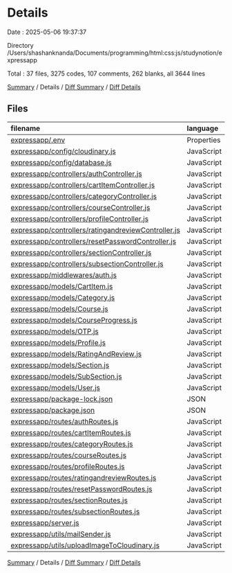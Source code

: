 # Details

Date : 2025-05-06 19:37:37

Directory /Users/shashanknanda/Documents/programming/html:css:js/studynotion/expressapp

Total : 37 files,  3275 codes, 107 comments, 262 blanks, all 3644 lines

[Summary](results.md) / Details / [Diff Summary](diff.md) / [Diff Details](diff-details.md)

## Files
| filename | language | code | comment | blank | total |
| :--- | :--- | ---: | ---: | ---: | ---: |
| [expressapp/.env](/expressapp/.env) | Properties | 10 | 0 | 4 | 14 |
| [expressapp/config/cloudinary.js](/expressapp/config/cloudinary.js) | JavaScript | 8 | 0 | 2 | 10 |
| [expressapp/config/database.js](/expressapp/config/database.js) | JavaScript | 14 | 0 | 1 | 15 |
| [expressapp/controllers/authController.js](/expressapp/controllers/authController.js) | JavaScript | 229 | 31 | 27 | 287 |
| [expressapp/controllers/cartItemController.js](/expressapp/controllers/cartItemController.js) | JavaScript | 75 | 8 | 13 | 96 |
| [expressapp/controllers/categoryController.js](/expressapp/controllers/categoryController.js) | JavaScript | 72 | 2 | 11 | 85 |
| [expressapp/controllers/courseController.js](/expressapp/controllers/courseController.js) | JavaScript | 158 | 20 | 22 | 200 |
| [expressapp/controllers/profileController.js](/expressapp/controllers/profileController.js) | JavaScript | 74 | 2 | 14 | 90 |
| [expressapp/controllers/ratingandreviewController.js](/expressapp/controllers/ratingandreviewController.js) | JavaScript | 133 | 6 | 20 | 159 |
| [expressapp/controllers/resetPasswordController.js](/expressapp/controllers/resetPasswordController.js) | JavaScript | 93 | 16 | 17 | 126 |
| [expressapp/controllers/sectionController.js](/expressapp/controllers/sectionController.js) | JavaScript | 73 | 3 | 13 | 89 |
| [expressapp/controllers/subsectionController.js](/expressapp/controllers/subsectionController.js) | JavaScript | 112 | 6 | 18 | 136 |
| [expressapp/middlewares/auth.js](/expressapp/middlewares/auth.js) | JavaScript | 87 | 2 | 12 | 101 |
| [expressapp/models/CartItem.js](/expressapp/models/CartItem.js) | JavaScript | 18 | 0 | 2 | 20 |
| [expressapp/models/Category.js](/expressapp/models/Category.js) | JavaScript | 11 | 0 | 2 | 13 |
| [expressapp/models/Course.js](/expressapp/models/Course.js) | JavaScript | 46 | 0 | 3 | 49 |
| [expressapp/models/CourseProgress.js](/expressapp/models/CourseProgress.js) | JavaScript | 12 | 0 | 3 | 15 |
| [expressapp/models/OTP.js](/expressapp/models/OTP.js) | JavaScript | 52 | 0 | 3 | 55 |
| [expressapp/models/Profile.js](/expressapp/models/Profile.js) | JavaScript | 18 | 0 | 2 | 20 |
| [expressapp/models/RatingAndReview.js](/expressapp/models/RatingAndReview.js) | JavaScript | 22 | 0 | 3 | 25 |
| [expressapp/models/Section.js](/expressapp/models/Section.js) | JavaScript | 14 | 0 | 6 | 20 |
| [expressapp/models/SubSection.js](/expressapp/models/SubSection.js) | JavaScript | 16 | 0 | 3 | 19 |
| [expressapp/models/User.js](/expressapp/models/User.js) | JavaScript | 55 | 0 | 3 | 58 |
| [expressapp/package-lock.json](/expressapp/package-lock.json) | JSON | 1,668 | 0 | 1 | 1,669 |
| [expressapp/package.json](/expressapp/package.json) | JSON | 26 | 0 | 1 | 27 |
| [expressapp/routes/authRoutes.js](/expressapp/routes/authRoutes.js) | JavaScript | 8 | 0 | 3 | 11 |
| [expressapp/routes/cartItemRoutes.js](/expressapp/routes/cartItemRoutes.js) | JavaScript | 9 | 0 | 3 | 12 |
| [expressapp/routes/categoryRoutes.js](/expressapp/routes/categoryRoutes.js) | JavaScript | 9 | 0 | 3 | 12 |
| [expressapp/routes/courseRoutes.js](/expressapp/routes/courseRoutes.js) | JavaScript | 10 | 0 | 3 | 13 |
| [expressapp/routes/profileRoutes.js](/expressapp/routes/profileRoutes.js) | JavaScript | 9 | 0 | 2 | 11 |
| [expressapp/routes/ratingandreviewRoutes.js](/expressapp/routes/ratingandreviewRoutes.js) | JavaScript | 9 | 0 | 3 | 12 |
| [expressapp/routes/resetPasswordRoutes.js](/expressapp/routes/resetPasswordRoutes.js) | JavaScript | 7 | 0 | 3 | 10 |
| [expressapp/routes/sectionRoutes.js](/expressapp/routes/sectionRoutes.js) | JavaScript | 9 | 0 | 3 | 12 |
| [expressapp/routes/subsectionRoutes.js](/expressapp/routes/subsectionRoutes.js) | JavaScript | 9 | 0 | 3 | 12 |
| [expressapp/server.js](/expressapp/server.js) | JavaScript | 58 | 11 | 21 | 90 |
| [expressapp/utils/mailSender.js](/expressapp/utils/mailSender.js) | JavaScript | 26 | 0 | 4 | 30 |
| [expressapp/utils/uploadImageToCloudinary.js](/expressapp/utils/uploadImageToCloudinary.js) | JavaScript | 16 | 0 | 5 | 21 |

[Summary](results.md) / Details / [Diff Summary](diff.md) / [Diff Details](diff-details.md)